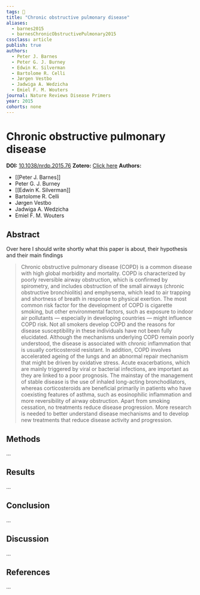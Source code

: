 ```yaml
---
tags: 🚀
title: "Chronic obstructive pulmonary disease"
aliases:
  - barnes2015
  - barnesChronicObstructivePulmonary2015
cssclass: article
publish: true
authors:
  - Peter J. Barnes
  - Peter G. J. Burney
  - Edwin K. Silverman
  - Bartolome R. Celli
  - Jørgen Vestbo
  - Jadwiga A. Wedzicha
  - Emiel F. M. Wouters
journal: Nature Reviews Disease Primers
year: 2015
cohorts: none
---
```

# Chronic obstructive pulmonary disease
**DOI:** [10.1038/nrdp.2015.76](https://www.doi.org/10.1038/nrdp.2015.76)
**Zotero:** [Click here](zotero://select/items/@barnesChronicObstructivePulmonary2015)
**Authors:**
  - [[Peter J. Barnes]]
  - Peter G. J. Burney
  - [[Edwin K. Silverman]]
  - Bartolome R. Celli
  - Jørgen Vestbo
  - Jadwiga A. Wedzicha
  - Emiel F. M. Wouters

## Abstract
Over here I should write shortly what this paper is about, their hypothesis and their main findings
> Chronic obstructive pulmonary disease (COPD) is a common disease with high global morbidity and mortality. COPD is characterized by poorly reversible airway obstruction, which is confirmed by spirometry, and includes obstruction of the small airways (chronic obstructive bronchiolitis) and emphysema, which lead to air trapping and shortness of breath in response to physical exertion. The most common risk factor for the development of COPD is cigarette smoking, but other environmental factors, such as exposure to indoor air pollutants — especially in developing countries — might influence COPD risk. Not all smokers develop COPD and the reasons for disease susceptibility in these individuals have not been fully elucidated. Although the mechanisms underlying COPD remain poorly understood, the disease is associated with chronic inflammation that is usually corticosteroid resistant. In addition, COPD involves accelerated ageing of the lungs and an abnormal repair mechanism that might be driven by oxidative stress. Acute exacerbations, which are mainly triggered by viral or bacterial infections, are important as they are linked to a poor prognosis. The mainstay of the management of stable disease is the use of inhaled long-acting bronchodilators, whereas corticosteroids are beneficial primarily in patients who have coexisting features of asthma, such as eosinophilic inflammation and more reversibility of airway obstruction. Apart from smoking cessation, no treatments reduce disease progression. More research is needed to better understand disease mechanisms and to develop new treatments that reduce disease activity and progression.

## Methods
...

## Results
...

## Conclusion
...

## Discussion
...

## References
...